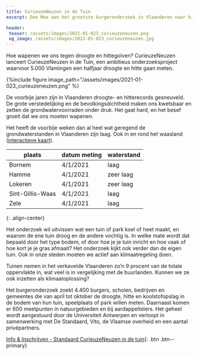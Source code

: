 ```yaml
---
title: CurieuzeNeuzen in de Tuin
excerpt: Doe Mee aan het grootste burgeronderzoek in Vlaanderen naar hitte en droogte in de tuin.

header:
 teaser: /assets/images/2021-01-023_curieuzeneuzen.png
 og_image: /assets/images/2021-01-023_curieuzeneuzen.jpg
---
```


Hoe wapenen we ons tegen droogte en hittegolven? CurieuzeNeuzen lanceert
CurieuzeNeuzen in de Tuin, een ambitieus onderzoeksproject waarvoor 5.000
Vlamingen een halfjaar droogte en hitte gaan meten.

{%include figure image_path="/assets/images/2021-01-023_curieuzeneuzen.png" %}

De voorbije jaren zijn in Vlaanderen droogte- en hitterecords gesneuveld. De
grote verstedelijking en de bevolkingsdichtheid maken ons kwetsbaar en zetten
de grondwatervoorraden onder druk. Het gaat hard, en het besef groeit dat we
ons moeten wapenen. 

Het heeft de voorbije weken dan al heel wat geregend de grondwaterstanden in
Vlaanderen zijn laag. Ook in en rond het waasland ([interactieve kaart](https://www.dov.vlaanderen.be/portaal/?module=verkenner)).

|plaats           | datum meting | waterstand |
|-----------------|--------------|------------|
|Bornem           | 4/1/2021     | laag       |
|Hamme            | 4/1/2021     | zeer laag  |
|Lokeren          | 4/1/2021     | zeer laag  |
|Sint-Gillis-Waas | 4/1/2021     | laag       |
|Zele             | 4/1/2021     | laag       |
{: .align-center}


Het onderzoek wil uitvissen wat een tuin of park koel of heet maakt, en waarom
de ene tuin droog en de andere vochtig is. In welke mate wordt dat bepaald door
het type bodem, of door hoe je je tuin inricht en hoe vaak of hoe kort je je
gras afmaait? Het onderzoek kijkt ook verder dan de eigen tuin. Ook in onze
steden moeten we actief aan klimaatregeling doen. 

Tuinen nemen in het verkavelde Vlaanderen zo’n 9 procent van de totale
oppervlakte in, wat veel is in vergelijking met de buur­landen. Kunnen we ze
ook inzetten als klimaatoplossing?

Het burgeronderzoek zoekt 4.400 burgers, scholen, bedrijven en gemeentes die
van april tot oktober de droogte, hitte en koolstofopslag in de bodem van hun
tuin, speelplaats of park willen meten. Daarnaast komen er 600 meetpunten in
natuurgebieden en bij aardappeltelers. Het geheel wordt aangestuurd door de
Universiteit Antwerpen en verloopt in samenwerking met De Standaard, Vito, de
Vlaamse overheid en een aantal privépartners.

[Info & Inschrijven - Standaard CurieuzeNeuzen in de tuin](https://www.standaard.be/tag/curieuzeneuzen-in-de-tuin){: .btn .btn--primary}
